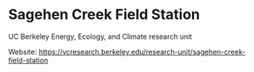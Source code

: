 # Sagehen Creek Field Station
UC Berkeley Energy, Ecology, and Climate research unit

Website: https://vcresearch.berkeley.edu/research-unit/sagehen-creek-field-station
